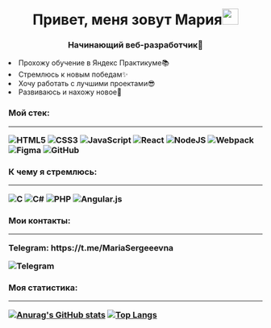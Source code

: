 <h1 align="center">Привет, меня зовут Мария<img src="https://github.com/blackcater/blackcater/raw/main/images/Hi.gif" height="32"/></h1>
<h3 align="center">Начинающий веб-разработчик💞️</h2>

<li>Прохожу обучение в Яндекс Практикуме📚</li>
<li>Стремлюсь к новым победам✨</li>
<li>Хочу работать с лучшими проектами😎</li>
<li>Развиваюсь и нахожу новое🧠</li>

<h3>Мой стек:</h>

---

![HTML5](https://img.shields.io/badge/html5-%23E34F26.svg?style=for-the-badge&logo=html5&logoColor=white)
![CSS3](https://img.shields.io/badge/css3-%231572B6.svg?style=for-the-badge&logo=css3&logoColor=white)
![JavaScript](https://img.shields.io/badge/javascript-%23323330.svg?style=for-the-badge&logo=javascript&logoColor=%23F7DF1E)
![React](https://img.shields.io/badge/react-%2320232a.svg?style=for-the-badge&logo=react&logoColor=%2361DAFB)
![NodeJS](https://img.shields.io/badge/node.js-6DA55F?style=for-the-badge&logo=node.js&logoColor=white)
![Webpack](https://img.shields.io/badge/webpack-%238DD6F9.svg?style=for-the-badge&logo=webpack&logoColor=black)
![Figma](https://img.shields.io/badge/figma-%23F24E1E.svg?style=for-the-badge&logo=figma&logoColor=white)
![GitHub](https://img.shields.io/badge/github-%23121011.svg?style=for-the-badge&logo=github&logoColor=white)

<h3>К чему я стремлюсь:</h>

---

![C](https://img.shields.io/badge/c-%2300599C.svg?style=for-the-badge&logo=c&logoColor=white)
![C#](https://img.shields.io/badge/c%23-%23239120.svg?style=for-the-badge&logo=c-sharp&logoColor=white)
![PHP](https://img.shields.io/badge/php-%23777BB4.svg?style=for-the-badge&logo=php&logoColor=white)
![Angular.js](https://img.shields.io/badge/angular.js-%23E23237.svg?style=for-the-badge&logo=angularjs&logoColor=white)

<h3>Мои контакты:</h>

---
<p>Telegram: https://t.me/MariaSergeeevna</p>

![Telegram](https://img.shields.io/badge/Telegram-2CA5E0?style=for-the-badge&logo=telegram&logoColor=white)

<h3>Моя статистика:</h>

---

[![Anurag's GitHub stats](https://github-readme-stats.vercel.app/api?username=Maru-Aruko&hide=contribs&show_icons=true&theme=tokyonight)](https://github.com/anuraghazra/github-readme-stats)
[![Top Langs](https://github-readme-stats.vercel.app/api/top-langs/?username=Maru-Aruko&layout=compact&theme=tokyonight)](https://github.com/anuraghazra/github-readme-stats)


<!---
Maru-Aruko/Maru-Aruko is a ✨ special ✨ repository because its `README.md` (this file) appears on your GitHub profile.
You can click the Preview link to take a look at your changes.
--->
